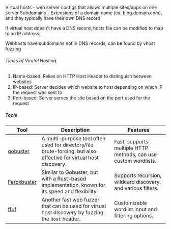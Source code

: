 Virtual hosts - web server configs that allows multiple sites/apps on one server
Subdomains - Extensions of a domain name (ex. blog.domain.com), and they typically have their own DNS record

If virtual host doesn't have a DNS record, hosts file can be modified to map to an IP address

Webhosts have subdomains not in DNS records, can be found by vhost fuzzing

###### Types of Virutal Hosting
1. Name-based: Relies on HTTP Host Header to distinguish between websites
2. IP-based: Server decides which website to host depending on which IP the request was sent to
3. Port-based: Server serves the site based on the port used for the request

##### Tools

|Tool|Description|Features|
|---|---|---|
|[gobuster](https://github.com/OJ/gobuster)|A multi-purpose tool often used for directory/file brute-forcing, but also effective for virtual host discovery.|Fast, supports multiple HTTP methods, can use custom wordlists.|
|[Feroxbuster](https://github.com/epi052/feroxbuster)|Similar to Gobuster, but with a Rust-based implementation, known for its speed and flexibility.|Supports recursion, wildcard discovery, and various filters.|
|[ffuf](https://github.com/ffuf/ffuf)|Another fast web fuzzer that can be used for virtual host discovery by fuzzing the `Host` header.|Customizable wordlist input and filtering options.|